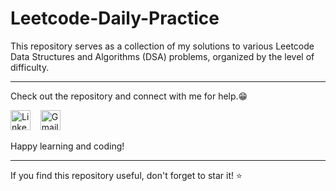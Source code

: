 # Leetcode-Daily-Practice
This repository serves as a collection of my solutions to various Leetcode Data Structures and Algorithms (DSA) problems, organized by the level of difficulty.

-------------------------------------------------------


Check out the repository and connect with me for help.😁
<p align="left">
<a href="https://www.linkedin.com/in/kashish28/"><img src="https://github.com/TheDudeThatCode/TheDudeThatCode/blob/master/Assets/Linkedin.svg" alt="Linkedin Logo" width="32"></a>&nbsp;&nbsp;&nbsp;
<a href="mailto:kashishsin28@gmail.com"><img src="https://github.com/TheDudeThatCode/TheDudeThatCode/blob/master/Assets/Gmail.svg" alt="Gmail logo" height="32"></a>&nbsp;&nbsp;&nbsp;
</p>

Happy learning and coding!

---

If you find this repository useful, don't forget to star it! ⭐️
